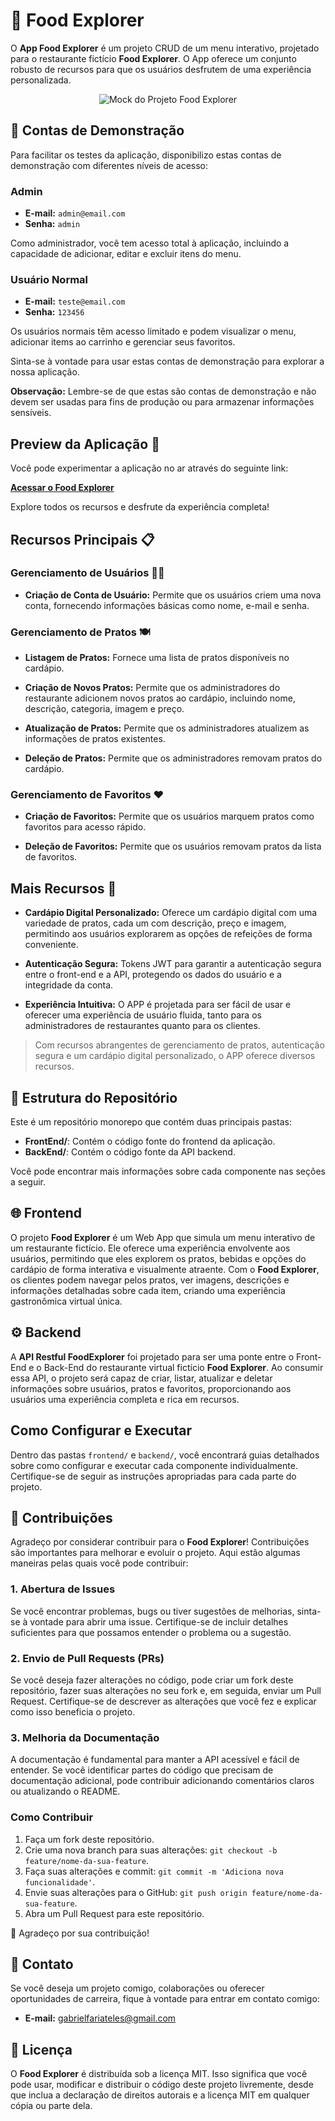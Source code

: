 # 🍔 Food Explorer

O **App Food Explorer** é um projeto CRUD de um menu interativo, projetado para o restaurante fictício **Food Explorer**. O App oferece um conjunto robusto de recursos para que os usuários desfrutem de uma experiência personalizada.

<p align="center">
  <img src="https://cdn.discordapp.com/attachments/1134579917565218897/1147192799805063279/Mockups-removebg-preview.png" alt="Mock do Projeto Food Explorer">
</p>

## 🔐 Contas de Demonstração

Para facilitar os testes da aplicação, disponibilizo estas contas de demonstração com diferentes níveis de acesso:

### Admin

- **E-mail:** `admin@email.com`
- **Senha:** `admin`

Como administrador, você tem acesso total à aplicação, incluindo a capacidade de adicionar, editar e excluir itens do menu.

### Usuário Normal

- **E-mail:** `teste@email.com`
- **Senha:** `123456`

Os usuários normais têm acesso limitado e podem visualizar o menu, adicionar items ao carrinho e gerenciar seus favoritos.

Sinta-se à vontade para usar estas contas de demonstração para explorar a nossa aplicação.

**Observação:** Lembre-se de que estas são contas de demonstração e não devem ser usadas para fins de produção ou para armazenar informações sensíveis.

## Preview da Aplicação 📱

Você pode experimentar a aplicação no ar através do seguinte link:

[**Acessar o Food Explorer**](https://ifoodexplorer.vercel.app/)

Explore todos os recursos e desfrute da experiência completa!


## Recursos Principais 📋

### Gerenciamento de Usuários 🧑‍🍳

- **Criação de Conta de Usuário:** Permite que os usuários criem uma nova conta, fornecendo informações básicas como nome, e-mail e senha.

### Gerenciamento de Pratos 🍽️

- **Listagem de Pratos:** Fornece uma lista de pratos disponíveis no cardápio.

- **Criação de Novos Pratos:** Permite que os administradores do restaurante adicionem novos pratos ao cardápio, incluindo nome, descrição, categoria, imagem e preço.

- **Atualização de Pratos:** Permite que os administradores atualizem as informações de pratos existentes.

- **Deleção de Pratos:** Permite que os administradores removam pratos do cardápio.

### Gerenciamento de Favoritos ❤️

- **Criação de Favoritos:** Permite que os usuários marquem pratos como favoritos para acesso rápido.

- **Deleção de Favoritos:** Permite que os usuários removam pratos da lista de favoritos.

## Mais Recursos 🌟

- **Cardápio Digital Personalizado:** Oferece um cardápio digital com uma variedade de pratos, cada um com descrição, preço e imagem, permitindo aos usuários explorarem as opções de refeições de forma conveniente.

- **Autenticação Segura:** Tokens JWT para garantir a autenticação segura entre o front-end e a API, protegendo os dados do usuário e a integridade da conta.

- **Experiência Intuitiva:** O APP é projetada para ser fácil de usar e oferecer uma experiência de usuário fluida, tanto para os administradores de restaurantes quanto para os clientes.

> Com recursos abrangentes de gerenciamento de pratos, autenticação segura e um cardápio digital personalizado, o APP oferece diversos recursos.

## 📁 Estrutura do Repositório
Este é um repositório monorepo que contém duas principais pastas:

- **FrontEnd/**: Contém o código fonte do frontend da aplicação.
- **BackEnd/**: Contém o código fonte da API backend.

Você pode encontrar mais informações sobre cada componente nas seções a seguir.

## 🌐 Frontend
O projeto **Food Explorer** é um Web App que simula um menu interativo de um restaurante fictício. Ele oferece uma experiência envolvente aos usuários, permitindo que eles explorem os pratos, bebidas e opções do cardápio de forma interativa e visualmente atraente. Com o **Food Explorer**, os clientes podem navegar pelos pratos, ver imagens, descrições e informações detalhadas sobre cada item, criando uma experiência gastronômica virtual única.

## ⚙️ Backend

A **API Restful FoodExplorer** foi projetado para ser uma ponte entre o Front-End e o Back-End do restaurante virtual fictício **Food Explorer**. Ao consumir essa API, o projeto será capaz de criar, listar, atualizar e deletar informações sobre usuários, pratos e favoritos, proporcionando aos usuários uma experiência completa e rica em recursos.

## Como Configurar e Executar

Dentro das pastas `frontend/` e `backend/`, você encontrará guias detalhados sobre como configurar e executar cada componente individualmente. Certifique-se de seguir as instruções apropriadas para cada parte do projeto.

## 🤝 Contribuições

Agradeço por considerar contribuir para o **Food Explorer**! Contribuições são importantes para melhorar e evoluir o projeto. Aqui estão algumas maneiras pelas quais você pode contribuir:

### 1. Abertura de Issues

Se você encontrar problemas, bugs ou tiver sugestões de melhorias, sinta-se à vontade para abrir uma issue. Certifique-se de incluir detalhes suficientes para que possamos entender o problema ou a sugestão.

### 2. Envio de Pull Requests (PRs)

Se você deseja fazer alterações no código, pode criar um fork deste repositório, fazer suas alterações no seu fork e, em seguida, enviar um Pull Request. Certifique-se de descrever as alterações que você fez e explicar como isso beneficia o projeto.

### 3. Melhoria da Documentação

A documentação é fundamental para manter a API acessível e fácil de entender. Se você identificar partes do código que precisam de documentação adicional, pode contribuir adicionando comentários claros ou atualizando o README.

### Como Contribuir

1. Faça um fork deste repositório.
2. Crie uma nova branch para suas alterações: `git checkout -b feature/nome-da-sua-feature`.
3. Faça suas alterações e commit: `git commit -m 'Adiciona nova funcionalidade'`.
4. Envie suas alterações para o GitHub: `git push origin feature/nome-da-sua-feature`.
5. Abra um Pull Request para este repositório.

🤝 Agradeço por sua contribuição!

## 📧 Contato

Se você deseja um projeto comigo, colaborações ou oferecer oportunidades de carreira, fique à vontade para entrar em contato comigo:

- **E-mail:** [gabrielfariateles@gmail.com](mailto:gabrielfariateles@gmail.com)

## 📄 Licença

O **Food Explorer** é distribuída sob a licença MIT. Isso significa que você pode usar, modificar e distribuir o código deste projeto livremente, desde que inclua a declaração de direitos autorais e a licença MIT em qualquer cópia ou parte dela.
